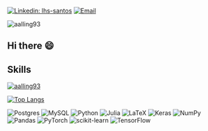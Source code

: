 
<!--<img src="figs/banner.png" alt="My own banner" class="center">
-->

[![Linkedin: lhs-santos](https://img.shields.io/badge/-LinkedIn-0077B5?style=for-the-badge&logo=linkedin&logoColor=white&link=https://linkedin.lsantos.dev)](https://www.linkedin.com/in/ksoerensen/)
[![Email](https://img.shields.io/badge/-Email-%23333?style=for-the-badge&logo=gmail&logoColor=white)](mailto:kaaso@space.dtu.dk)


<p align="left"> <img src="https://komarev.com/ghpvc/?username=aalling93&label=Profile%20views&color=0e75b6&style=flat" alt="aalling93" /> </p>


## Hi there 😄


<!--
**aalling93/aalling93** is a ✨ _special_ ✨ repository because its `README.md` (this file) appears on your GitHub profile.

Here are some ideas to get you started:

- 🔭 I’m currently working on ...
- 🌱 I’m currently learning ...
- 👯 I’m looking to collaborate on ...
- 🤔 I’m looking for help with ...
- 💬 Ask me about ...
- 📫 How to reach me: ...
- 😄 Pronouns: ...
- ⚡ Fun fact: ...






### Some projects



| [![alt-text-1](figs//proj1.png "title-1")](https://github.com/aalling93/Finding-on-groud-Radars-in-SAR-images)  | [![alt-text-1](figs//proj2.png "title-1")](https://github.com/aalling93/probabilistic-maritime-trajectory-prediction-in-complex-scenarios-using-deep-learning) | [![alt-text-1](figs//proj3.png "title-1")](something) | [![alt-text-1](figs//proj4.png "title-1")](https://github.com/aalling93/ECNN-on-SAR-data-and-Radiometry-data) |
|:---:|:---:|:---:|:---:|
| Radio Frequency Interference in Sentinel-1 SAR iamges | Probibalistic Trajectory Prediction of ships in Complex Scenarios | Automatic Oil Spill Detection | Fire detection |


## Some tools



| [![alt-text-1](figs//s1_illu.png "title-1")](https://github.com/aalling93/Sentinel_1_python)  | [![alt-text-1](figs//ais_illu.png "title-1")](https://github.com/aalling93/Sentinel_1_python)   | [![alt-text-1](figs//s1_illu.png "title-1")](https://github.com/aalling93/Sentinel_1_python)   | [![alt-text-1](figs//s1_illu.png "title-1")](https://github.com/aalling93/Sentinel_1_python)   |
|:---:|:---:|:---:|:---:|
| Sentinel-1 SAR in Python. Download data easily (NO LTR!). Process data and stuff | AIS data. Download it and clean it and stuff | Sentinel-2 MSI in Python. Download data and work with it and stuff | Fire detection |



## Something written



| [![alt-text-1](figs//s1_illu.png "title-1")](https://github.com/aalling93/Sentinel_1_python)  | [![alt-text-1](figs//ais_illu.png "title-1")](https://github.com/aalling93/Sentinel_1_python)   | [![alt-text-1](figs//s1_illu.png "title-1")](https://github.com/aalling93/Sentinel_1_python)   | [![alt-text-1](figs//s1_illu.png "title-1")](https://github.com/aalling93/Sentinel_1_python)   |
|:---:|:---:|:---:|:---:|
| Sentinel-1 SAR in Python. Download data easily (NO LTR!). Process data and stuff | AIS data. Download it and clean it and stuff | Sentinel-2 MSI in Python. Download data and work with it and stuff | Fire detection |


-->


##  Skills

<p align="left"> <a href="https://github.com/ryo-ma/github-profile-trophy"><img src="https://github-profile-trophy.vercel.app/?username=aalling93" alt="aalling93" /></a> </p>


[![Top Langs](https://github-readme-stats.vercel.app/api/top-langs/?username=aalling93&layout=compact)](https://github.com/aalling93/github-readme-stats)   

![Postgres](https://img.shields.io/badge/postgres-%23316192.svg?style=for-the-badge&logo=postgresql&logoColor=white)
![MySQL](https://img.shields.io/badge/mysql-%2300f.svg?style=for-the-badge&logo=mysql&logoColor=white)
![Python](https://img.shields.io/badge/python-3670A0?style=for-the-badge&logo=python&logoColor=ffdd54)
![Julia](https://img.shields.io/badge/-Julia-9558B2?style=for-the-badge&logo=julia&logoColor=white)
![LaTeX](https://img.shields.io/badge/latex-%23008080.svg?style=for-the-badge&logo=latex&logoColor=white)
![Keras](https://img.shields.io/badge/Keras-%23D00000.svg?style=for-the-badge&logo=Keras&logoColor=white)
![NumPy](https://img.shields.io/badge/numpy-%23013243.svg?style=for-the-badge&logo=numpy&logoColor=white)
![Pandas](https://img.shields.io/badge/pandas-%23150458.svg?style=for-the-badge&logo=pandas&logoColor=white)
![PyTorch](https://img.shields.io/badge/PyTorch-%23EE4C2C.svg?style=for-the-badge&logo=PyTorch&logoColor=white)
![scikit-learn](https://img.shields.io/badge/scikit--learn-%23F7931E.svg?style=for-the-badge&logo=scikit-learn&logoColor=white)
![TensorFlow](https://img.shields.io/badge/TensorFlow-%23FF6F00.svg?style=for-the-badge&logo=TensorFlow&logoColor=white)



